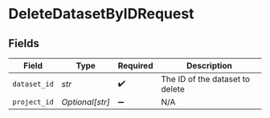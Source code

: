 # DeleteDatasetByIDRequest


## Fields

| Field                           | Type                            | Required                        | Description                     |
| ------------------------------- | ------------------------------- | ------------------------------- | ------------------------------- |
| `dataset_id`                    | *str*                           | :heavy_check_mark:              | The ID of the dataset to delete |
| `project_id`                    | *Optional[str]*                 | :heavy_minus_sign:              | N/A                             |
